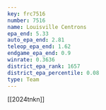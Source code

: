 ```yaml
---
key: frc7516
number: 7516
name: Louisville Centrons
epa_end: 5.33
auto_epa_end: 2.81
teleop_epa_end: 1.62
endgame_epa_end: 0.9
winrate: 0.3636
district_epa_rank: 1657
district_epa_percentile: 0.08
type: Team
---
```

[[2024tnkn]]
